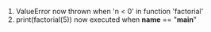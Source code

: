 1. ValueError now thrown when 'n < 0' in function 'factorial' 
2. print(factorial(5)) now executed when __name__ == "__main__"